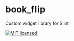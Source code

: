 # book_flip

Custom widget library for Slint

[![MIT licensed](https://img.shields.io/badge/license-MIT-blue.svg)](../../LICENSE)